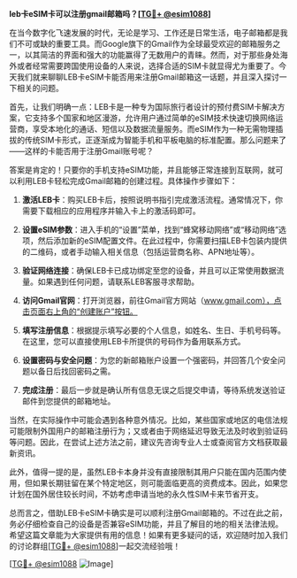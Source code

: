 **leb卡eSIM卡可以注册gmail邮箱吗？[[TG💪+ @esim1088](https://t.me/s/esim1088)]**

在当今数字化飞速发展的时代，无论是学习、工作还是日常生活，电子邮箱都是我们不可或缺的重要工具。而Google旗下的Gmail作为全球最受欢迎的邮箱服务之一，以其简洁的界面和强大的功能赢得了无数用户的青睐。然而，对于那些身处海外或者经常需要跨国使用设备的人来说，选择合适的SIM卡就显得尤为重要了。今天我们就来聊聊LEB卡eSIM卡能否用来注册Gmail邮箱这一话题，并且深入探讨一下相关的问题。

首先，让我们明确一点：LEB卡是一种专为国际旅行者设计的预付费SIM卡解决方案，它支持多个国家和地区漫游，允许用户通过简单的eSIM技术快速切换网络运营商，享受本地化的通话、短信以及数据流量服务。而eSIM作为一种无需物理插拔的传统SIM卡形式，正逐渐成为智能手机和平板电脑的标准配置。那么问题来了——这样的卡能否用于注册Gmail账号呢？

答案是肯定的！只要你的手机支持eSIM功能，并且能够正常连接到互联网，就可以利用LEB卡轻松完成Gmail邮箱的创建过程。具体操作步骤如下：

1. **激活LEB卡**：购买LEB卡后，按照说明书指引完成激活流程。通常情况下，你需要下载相应的应用程序并输入卡上的激活码即可。
   
2. **设置eSIM参数**：进入手机的“设置”菜单，找到“蜂窝移动网络”或“移动网络”选项，然后添加新的eSIM配置文件。在此过程中，你需要扫描LEB卡包装内提供的二维码，或者手动输入相关信息（包括运营商名称、APN地址等）。
   
3. **验证网络连接**：确保LEB卡已成功绑定至您的设备，并且可以正常使用数据流量。如果遇到任何问题，请联系LEB客服寻求帮助。
   
4. **访问Gmail官网**：打开浏览器，前往Gmail官方网站（www.gmail.com），点击页面右上角的“创建账户”按钮。
   
5. **填写注册信息**：根据提示填写必要的个人信息，如姓名、生日、手机号码等。在这里，您可以直接使用LEB卡所提供的号码作为备用联系方式。
   
6. **设置密码与安全问题**：为您的新邮箱账户设置一个强密码，并回答几个安全问题以备日后找回密码之需。
   
7. **完成注册**：最后一步就是确认所有信息无误之后提交申请，等待系统发送验证邮件到您提供的邮箱地址。

当然，在实际操作中可能会遇到各种意外情况。比如，某些国家或地区的电信法规可能限制外国用户的邮箱注册行为；又或者由于网络延迟导致无法及时收到验证码等问题。因此，在尝试上述方法之前，建议先咨询专业人士或查阅官方文档获取最新资讯。

此外，值得一提的是，虽然LEB卡本身并没有直接限制其用户只能在国内范围内使用，但如果长期驻留在某个特定地区，则可能面临更高的资费成本。因此，如果您计划在国外居住较长时间，不妨考虑申请当地的永久性SIM卡来节省开支。

总而言之，借助LEB卡eSIM卡确实是可以顺利注册Gmail邮箱的。不过在此之前，务必仔细检查自己的设备是否兼容eSIM功能，并且了解目的地的相关法律法规。希望这篇文章能为大家提供有用的信息！如果有更多疑问的话，欢迎随时加入我们的讨论群组[[TG💪+ @esim1088](https://t.me/s/esim1088)]一起交流经验哦！

[[TG💪+ @esim1088](https://t.me/s/esim1088) ![Image](https://i.postimg.cc/4NQfJmqS/Snipaste-2025-05-13-00-14-12.png)]